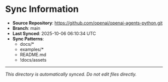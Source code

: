 # Sync Information

- **Source Repository**: https://github.com/openai/openai-agents-python.git
- **Branch**: main
- **Last Synced**: 2025-10-06 06:10:34 UTC
- **Sync Patterns**:
  - docs/*
  - examples/*
  - README.md
  - !docs/assets

---
*This directory is automatically synced. Do not edit files directly.*
